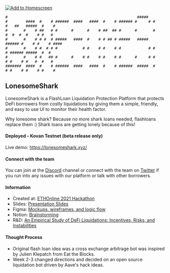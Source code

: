 [![Add to Homescreen](https://img.shields.io/badge/Skynet-Add%20To%20Homescreen-00c65e?logo=skynet&labelColor=0d0d0d)](https://homescreen.hns.siasky.net/#/skylink/AQCbNkLANXHxPCBoXcgq6rauHa81Z5h9da88rVvijXSvTA)

```
#                                                         #####
#        ####  #    # ######  ####   ####  #    # ###### #     # #    #   ##   #####  #    #
#       #    # ##   # #      #      #    # ##  ## #      #       #    #  #  #  #    # #   #
#       #    # # #  # #####   ####  #    # # ## # #####   #####  ###### #    # #    # ####
#       #    # #  # # #           # #    # #    # #            # #    # ###### #####  #  #
#       #    # #   ## #      #    # #    # #    # #      #     # #    # #    # #   #  #   #
#######  ####  #    # ######  ####   ####  #    # ######  #####  #    # #    # #    # #    #
```

## LonesomeShark

LonesomeShark is a FlashLoan Liquidation Protection Platform that protects DeFi borrowers from costly liquidations by giving them a simple, friendly, and easy to use UI to monitor their health factor.

Why lonesome shark? Because no more shark loans needed, flashloans replace them :)
Shark loans are getting lonely because of this!

#### Deployed - Kovan Testnet (beta release only)

Live demo: https://lonesomeshark.xyz/

#### Connect with the team

You can join at the [Discord](https://discord.gg/uuj8RKm6) channel or connect with the team on [Twitter](https://twitter.com/LoansomeShark/) if you run into any issues with our platform or talk with other borrowers.

#### Information

- Created at: [ETHOnline 2021 Hackathon](https://showcase.ethglobal.com/ethonline2021/lonesomeshark)
- Slides: [Presentation Slides](https://docs.google.com/presentation/d/1tuCO3Hw4RS6BgavjkVtaY2nvTY4syzkuDcwfEhsEPQU/edit?usp=sharing)
- Figma: [Mockups, wireframes, and logic flow](https://www.figma.com/files/team/1025360940881948893/Lonesomeshark)
- Notion: [Brainstorming](https://www.notion.so/cb45e1b7c33049f8a8a705ea908b9d40?v=2da1a37175414067b70eff90765c1e76)
- R&D: [An Empirical Study of DeFi Liquidations: Incentives, Risks, and Instabilities
  ](https://arxiv.org/abs/2106.06389)

#### Thought Process

- Original flash loan idea was a cross exchange arbitrage bot was inspired by Julien Klepatch from Eat the Blocks.
- Week 2-3 changed directions and decided on an open source liquidation bot driven by Aave's hack ideas.
